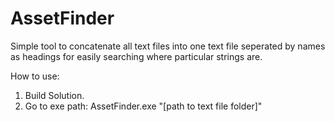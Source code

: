 # AssetFinder
Simple tool to concatenate all text files into one text file seperated by names as headings for easily searching where particular strings are.

How to use:
1) Build Solution.
2) Go to exe path: AssetFinder.exe "[path to text file folder]"
